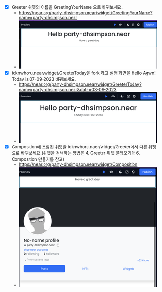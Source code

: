 - [x] Greeter 위젯의 이름을 GreetingYourName 으로 바꿔보세요.
    - https://near.org/party-dhsimpson.near/widget/GreetingYourName?name=party-dhsimpson.near
    - ![mission_greeting.png](mission_greeting.png)
- [x] idknwhoru.near/widget/GreeterToday을 fork 하고 실행 화면을 Hello Agwn! Today is 07-09-2023 바꿔보세요.
    - https://near.org/party-dhsimpson.near/widget/GreeterToday?name=party-dhsimpson.near&date=03-09-2023
    - ![mission_today.png](mission_today.png)
- [x] Composition에 포함된 위젯을 idknwhoru.naer/widget/Greeter에서 다른 위젯으로 바꿔보세요.(위젯을 검색하는 방법은 4. Greeter 위젯 불러오기와 6. Composition 만들기를 참고)
    - https://near.org/party-dhsimpson.near/widget/Composition
    - ![mission_composition.png](mission_composition.png)
